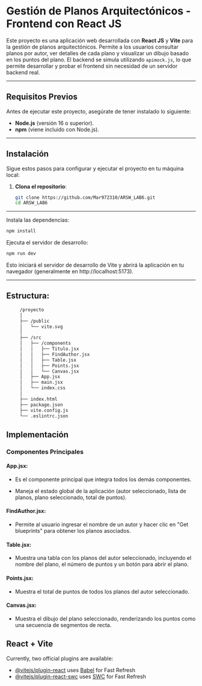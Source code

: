 # Gestión de Planos Arquitectónicos - Frontend con React JS

Este proyecto es una aplicación web desarrollada con **React JS** y **Vite** para la gestión de planos arquitectónicos. Permite a los usuarios consultar planos por autor, ver detalles de cada plano y visualizar un dibujo basado en los puntos del plano. El backend se simula utilizando `apimock.js`, lo que permite desarrollar y probar el frontend sin necesidad de un servidor backend real.

---

## Requisitos Previos

Antes de ejecutar este proyecto, asegúrate de tener instalado lo siguiente:

- **Node.js** (versión 16 o superior).
- **npm** (viene incluido con Node.js).

---

## Instalación

Sigue estos pasos para configurar y ejecutar el proyecto en tu máquina local:

1. **Clona el repositorio**:
   ```bash
   git clone https://github.com/Mar972310/ARSW_LAB6.git
   cd ARSW_LAB6
----

Instala las dependencias:
    
```bash 
npm install
```

Ejecuta el servidor de desarrollo:
```bash
npm run dev
```

Esto iniciará el servidor de desarrollo de Vite y abrirá la aplicación en tu navegador (generalmente en http://localhost:5173).

----
## Estructura:
   ```bash
        /proyecto
        │
        ├── /public
        │   └── vite.svg
        │
        ├── /src
        │   ├── /components
        │   │   ├── Titulo.jsx
        │   │   ├── FindAuthor.jsx
        │   │   ├── Table.jsx
        │   │   ├── Points.jsx
        │   │   └── Canvas.jsx
        │   ├── App.jsx
        │   ├── main.jsx
        │   └── index.css
        │
        ├── index.html
        ├── package.json
        ├── vite.config.js
        └── .eslintrc.json
```

## Implementación
### Componentes Principales
#### App.jsx:

- Es el componente principal que integra todos los demás componentes.

- Maneja el estado global de la aplicación (autor seleccionado, lista de planos, plano seleccionado, total de puntos).

#### FindAuthor.jsx:

- Permite al usuario ingresar el nombre de un autor y hacer clic en "Get blueprints" para obtener los planos asociados.

#### Table.jsx:

- Muestra una tabla con los planos del autor seleccionado, incluyendo el nombre del plano, el número de puntos y un botón para abrir el plano.

#### Points.jsx:

- Muestra el total de puntos de todos los planos del autor seleccionado.

#### Canvas.jsx:

- Muestra el dibujo del plano seleccionado, renderizando los puntos como una secuencia de segmentos de recta.

## React + Vite

Currently, two official plugins are available:

- [@vitejs/plugin-react](https://github.com/vitejs/vite-plugin-react/blob/main/packages/plugin-react/README.md) uses [Babel](https://babeljs.io/) for Fast Refresh
- [@vitejs/plugin-react-swc](https://github.com/vitejs/vite-plugin-react-swc) uses [SWC](https://swc.rs/) for Fast Refresh
